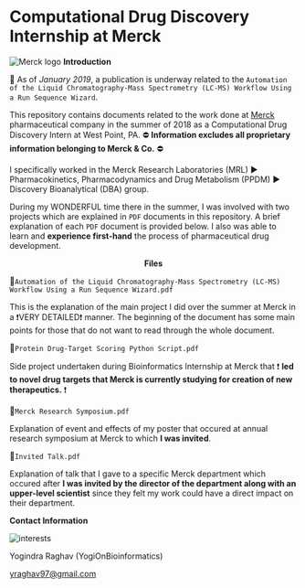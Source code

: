 # Computational Drug Discovery Internship at Merck
![Merck logo](https://thumbor.forbes.com/thumbor/416x416/filters%3Aformat%28jpg%29/https%3A%2F%2Fi.forbesimg.com%2Fmedia%2Flists%2Fcompanies%2Fmerck-co_416x416.jpg)
**Introduction** 

:newspaper: As of *January 2019*, a publication is underway related to the `Automation of the Liquid Chromatography-Mass Spectrometry (LC-MS) Workflow Using a Run Sequence Wizard`. 

This repository contains documents related to the work done at [Merck](https://www.merck.com/index.html) pharmaceutical company in the summer of 2018 as a Computational Drug Discovery Intern at West Point, PA. ⛔️ **Information excludes all proprietary information belonging to Merck & Co.** ⛔️

I specifically worked in the Merck Research Laboratories (MRL) :arrow_forward: Pharmacokinetics, Pharmacodynamics and Drug Metabolism (PPDM) :arrow_forward: Discovery Bioanalytical (DBA) group. 

During my WONDERFUL time there in the summer, I was involved with two projects which are explained in `PDF` documents in this repository. A brief explanation of each `PDF` document is provided below. I also was able to learn and **experience first-hand** the process of pharmaceutical drug development. 


<p align = "center">
  <b>Files</b>
</p>

📜`Automation of the Liquid Chromatography-Mass Spectrometry (LC-MS) Workflow Using a Run Sequence Wizard.pdf` 

This is the explanation of the main project I did over the summer at Merck in a :exclamation:VERY DETAILED:exclamation: manner. The beginning of the document has some main points for those that do not want to read through the whole document. 

📜`Protein Drug-Target Scoring Python Script.pdf` 

Side project undertaken during Bioinformatics Internship at Merck that :exclamation: **led to novel drug targets that Merck is currently studying for creation of new therapeutics.** :exclamation:

📜`Merck Research Symposium.pdf`

Explanation of event and effects of my poster that occured at annual research symposium at Merck to which **I was invited**. 

📜`Invited Talk.pdf` 

Explanation of talk that I gave to a specific Merck department which occured after **I was invited by the director of the department along with an upper-level scientist** since they felt my work could have a direct impact on their department. 

**Contact Information** 

![interests](https://avatars1.githubusercontent.com/u/38919947?s=400&u=49ab1365a14fac78a91e425efd583f7a2bcb3e25&v=4)

Yogindra Raghav (YogiOnBioinformatics) 

yraghav97@gmail.com
